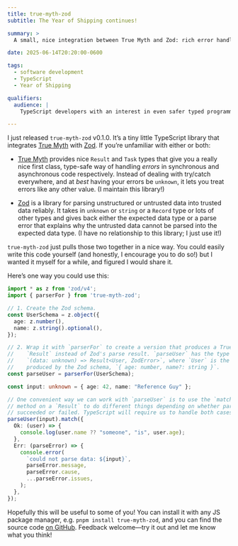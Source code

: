 ```yaml
---
title: true-myth-zod
subtitle: The Year of Shipping continues!

summary: >
  A small, nice integration between True Myth and Zod: rich error handling tools for when an object cannot be parsed by a Zod schema.

date: 2025-06-14T20:20:00-0600

tags:
  - software development
  - TypeScript
  - Year of Shipping

qualifiers:
  audience: |
    TypeScript developers with an interest in even safer typed programming with a functional flair.

---
```


I just released `true-myth-zod` v0.1.0. It’s a tiny little TypeScript library that integrates [True Myth][tm] with [Zod][zod]. If you’re unfamiliar with either or both:

- [True Myth][tm] provides nice `Result` and `Task` types that give you a really nice first class, type-safe way of handling *errors* in synchronous and asynchronous code respectively. Instead of dealing with try/catch everywhere, and at *best* having your errors be `unknown`, it lets you treat errors like any other value. (I maintain this library!)

- [Zod][zod] is a library for parsing unstructured or untrusted data into trusted data reliably. It takes in `unknown` or `string` or a `Record` type or lots of other types and gives back either the expected data type or a parse error that explains why the untrusted data cannot be parsed into the expected data type. (I have no relationship to this library; I just use it!)

`true-myth-zod` just pulls those two together in a nice way. You could easily write this code yourself (and honestly, I encourage you to do so!) but I wanted it myself for a while, and figured I would share it.

[tm]: https://true-myth.js.org
[zod]: https://zod.dev

Here’s one way you could use this:

```ts
import * as z from 'zod/v4';
import { parserFor } from 'true-myth-zod';

// 1. Create the Zod schema.
const UserSchema = z.object({
  age: z.number(),
  name: z.string().optional(),
});

// 2. Wrap it with `parserFor` to create a version that produces a True Myth
//    `Result` instead of Zod's parse result. `parseUser` has the type
//    `(data: unknown) => Result<User, ZodError>`, where `User` is the type
//    produced by the Zod schema, `{ age: number, name?: string }`.
const parseUser = parserFor(UserSchema);

const input: unknown = { age: 42, name: "Reference Guy" };

// One convenient way we can work with `parseUser` is to use the `match`
// method on a `Result` to do different things depending on whether parsing
// succeeded or failed. TypeScript will require us to handle both cases!
parseUser(input).match({
  Ok: (user) => {
    console.log(user.name ?? "someone", "is", user.age);
  },
  Err: (parseError) => {
    console.error(
      `could not parse data: ${input}`,
      parseError.message,
      parseError.cause,
      ...parseError.issues,
    );
  },
});
```

Hopefully this will be useful to some of you! You can install it with any JS package manager, e.g. `pnpm install true-myth-zod`, and you can find the source code [on GitHub][gh]. Feedback welcome—try it out and let me know what you think!

[gh]: https://github.com/true-myth/true-myth-zod/
